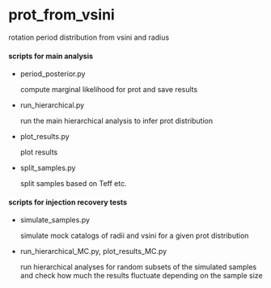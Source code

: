 # prot_from_vsini
rotation period distribution from vsini and radius



#### scripts for main analysis

- period_posterior.py

  compute marginal likelihood for prot and save results 

- run_hierarchical.py

  run the main hierarchical analysis to infer prot distribution

- plot_results.py

  plot results

- split_samples.py

  split samples based on Teff etc.



#### scripts for injection recovery tests

- simulate_samples.py

  simulate mock catalogs of radii and vsini for a given prot distribution

- run_hierarchical_MC.py, plot_results_MC.py

  run hierarchical analyses for random subsets of the simulated samples and check how much the results fluctuate depending on the sample size

  

 





